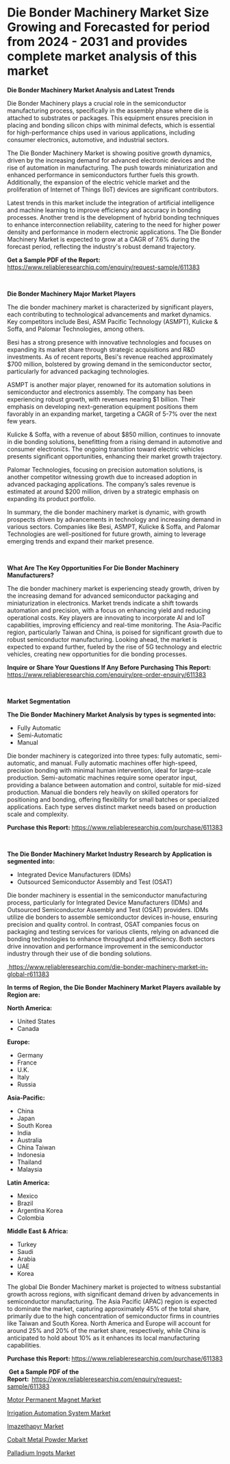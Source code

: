 <p><h1>Die Bonder Machinery Market Size Growing and Forecasted for period from 2024 - 2031 and provides complete market analysis of this market</h1></p><p><strong>Die Bonder Machinery Market Analysis and Latest Trends</strong></p>
<p><p>Die Bonder Machinery plays a crucial role in the semiconductor manufacturing process, specifically in the assembly phase where die is attached to substrates or packages. This equipment ensures precision in placing and bonding silicon chips with minimal defects, which is essential for high-performance chips used in various applications, including consumer electronics, automotive, and industrial sectors.</p><p>The Die Bonder Machinery Market is showing positive growth dynamics, driven by the increasing demand for advanced electronic devices and the rise of automation in manufacturing. The push towards miniaturization and enhanced performance in semiconductors further fuels this growth. Additionally, the expansion of the electric vehicle market and the proliferation of Internet of Things (IoT) devices are significant contributors. </p><p>Latest trends in this market include the integration of artificial intelligence and machine learning to improve efficiency and accuracy in bonding processes. Another trend is the development of hybrid bonding techniques to enhance interconnection reliability, catering to the need for higher power density and performance in modern electronic applications. The Die Bonder Machinery Market is expected to grow at a CAGR of 7.6% during the forecast period, reflecting the industry's robust demand trajectory.</p></p>
<p><strong>Get a Sample PDF of the Report:&nbsp;</strong> <a href="https://www.reliableresearchiq.com/enquiry/request-sample/611383?utm_campaign=1847&utm_medium=2&utm_source=Github&utm_content=ia&utm_term=10122024&utm_id=die-bonder-machinery">https://www.reliableresearchiq.com/enquiry/request-sample/611383</a></p>
<p>&nbsp;</p>
<p><strong>Die Bonder Machinery Major Market Players</strong></p>
<p><p>The die bonder machinery market is characterized by significant players, each contributing to technological advancements and market dynamics. Key competitors include Besi, ASM Pacific Technology (ASMPT), Kulicke & Soffa, and Palomar Technologies, among others.</p><p>Besi has a strong presence with innovative technologies and focuses on expanding its market share through strategic acquisitions and R&D investments. As of recent reports, Besi's revenue reached approximately $700 million, bolstered by growing demand in the semiconductor sector, particularly for advanced packaging technologies.</p><p>ASMPT is another major player, renowned for its automation solutions in semiconductor and electronics assembly. The company has been experiencing robust growth, with revenues nearing $1 billion. Their emphasis on developing next-generation equipment positions them favorably in an expanding market, targeting a CAGR of 5-7% over the next few years.</p><p>Kulicke & Soffa, with a revenue of about $850 million, continues to innovate in die bonding solutions, benefitting from a rising demand in automotive and consumer electronics. The ongoing transition toward electric vehicles presents significant opportunities, enhancing their market growth trajectory.</p><p>Palomar Technologies, focusing on precision automation solutions, is another competitor witnessing growth due to increased adoption in advanced packaging applications. The company’s sales revenue is estimated at around $200 million, driven by a strategic emphasis on expanding its product portfolio.</p><p>In summary, the die bonder machinery market is dynamic, with growth prospects driven by advancements in technology and increasing demand in various sectors. Companies like Besi, ASMPT, Kulicke & Soffa, and Palomar Technologies are well-positioned for future growth, aiming to leverage emerging trends and expand their market presence.</p></p>
<p>&nbsp;</p>
<p><strong>What Are The Key Opportunities For Die Bonder Machinery Manufacturers?</strong></p>
<p><p>The die bonder machinery market is experiencing steady growth, driven by the increasing demand for advanced semiconductor packaging and miniaturization in electronics. Market trends indicate a shift towards automation and precision, with a focus on enhancing yield and reducing operational costs. Key players are innovating to incorporate AI and IoT capabilities, improving efficiency and real-time monitoring. The Asia-Pacific region, particularly Taiwan and China, is poised for significant growth due to robust semiconductor manufacturing. Looking ahead, the market is expected to expand further, fueled by the rise of 5G technology and electric vehicles, creating new opportunities for die bonding processes.</p></p>
<p><strong>Inquire or Share Your Questions If Any Before Purchasing This Report:</strong> <a href="https://www.reliableresearchiq.com/enquiry/pre-order-enquiry/611383?utm_campaign=1847&utm_medium=2&utm_source=Github&utm_content=ia&utm_term=10122024&utm_id=die-bonder-machinery">https://www.reliableresearchiq.com/enquiry/pre-order-enquiry/611383</a></p>
<p>&nbsp;</p>
<p><strong>Market Segmentation</strong></p>
<p><strong>The Die Bonder Machinery Market Analysis by types is segmented into:</strong></p>
<p><ul><li>Fully Automatic</li><li>Semi-Automatic</li><li>Manual</li></ul></p>
<p><p>Die bonder machinery is categorized into three types: fully automatic, semi-automatic, and manual. Fully automatic machines offer high-speed, precision bonding with minimal human intervention, ideal for large-scale production. Semi-automatic machines require some operator input, providing a balance between automation and control, suitable for mid-sized production. Manual die bonders rely heavily on skilled operators for positioning and bonding, offering flexibility for small batches or specialized applications. Each type serves distinct market needs based on production scale and complexity.</p></p>
<p><strong>Purchase this Report:&nbsp;</strong><a href="https://www.reliableresearchiq.com/purchase/611383?utm_campaign=1847&utm_medium=2&utm_source=Github&utm_content=ia&utm_term=10122024&utm_id=die-bonder-machinery">https://www.reliableresearchiq.com/purchase/611383</a></p>
<p>&nbsp;</p>
<p><strong>The Die Bonder Machinery Market Industry Research by Application is segmented into:</strong></p>
<p><ul><li>Integrated Device Manufacturers (IDMs)</li><li>Outsourced Semiconductor Assembly and Test (OSAT)</li></ul></p>
<p><p>Die bonder machinery is essential in the semiconductor manufacturing process, particularly for Integrated Device Manufacturers (IDMs) and Outsourced Semiconductor Assembly and Test (OSAT) providers. IDMs utilize die bonders to assemble semiconductor devices in-house, ensuring precision and quality control. In contrast, OSAT companies focus on packaging and testing services for various clients, relying on advanced die bonding technologies to enhance throughput and efficiency. Both sectors drive innovation and performance improvement in the semiconductor industry through their use of die bonding solutions.</p></p>
<p><a href="https://www.reliableresearchiq.com/die-bonder-machinery-market-in-global-r611383?utm_campaign=1847&utm_medium=2&utm_source=Github&utm_content=ia&utm_term=10122024&utm_id=die-bonder-machinery">&nbsp;https://www.reliableresearchiq.com/die-bonder-machinery-market-in-global-r611383</a></p>
<p><strong>In terms of Region, the Die Bonder Machinery Market Players available by Region are:</strong></p>
<p>
    <p> <strong> North America: </strong>
        <ul>
            <li>United States</li>
            <li>Canada</li>
        </ul>
        </p> 
    <p> <strong> Europe: </strong>
        <ul>
            <li>Germany</li>
            <li>France</li>
            <li>U.K.</li>
            <li>Italy</li>
            <li>Russia</li>
        </ul>
        </p> 
    <p> <strong> Asia-Pacific: </strong>
        <ul>
            <li>China</li>
            <li>Japan</li>
            <li>South Korea</li>
            <li>India</li>
            <li>Australia</li>
            <li>China Taiwan</li>
            <li>Indonesia</li>
            <li>Thailand</li>
            <li>Malaysia</li>
        </ul>
        </p> 
    <p> <strong> Latin America: </strong>
        <ul>
            <li>Mexico</li>
            <li>Brazil</li>
            <li>Argentina Korea</li>
            <li>Colombia</li>
        </ul>
        </p> 
    <p> <strong> Middle East & Africa: </strong>
        <ul>
            <li>Turkey</li>
            <li>Saudi</li>
            <li>Arabia</li>
            <li>UAE</li>
            <li>Korea</li>
        </ul>
    </p>
    </p>
<p><p>The global Die Bonder Machinery market is projected to witness substantial growth across regions, with significant demand driven by advancements in semiconductor manufacturing. The Asia Pacific (APAC) region is expected to dominate the market, capturing approximately 45% of the total share, primarily due to the high concentration of semiconductor firms in countries like Taiwan and South Korea. North America and Europe will account for around 25% and 20% of the market share, respectively, while China is anticipated to hold about 10% as it enhances its local manufacturing capabilities.</p></p>
<p><strong>Purchase this Report: </strong><a href="https://www.reliableresearchiq.com/purchase/611383?utm_campaign=1847&utm_medium=2&utm_source=Github&utm_content=ia&utm_term=10122024&utm_id=die-bonder-machinery">https://www.reliableresearchiq.com/purchase/611383</a></p>
<p>&nbsp;<strong>Get a Sample PDF of the Report:&nbsp;&nbsp;</strong><a href="https://www.reliableresearchiq.com/enquiry/request-sample/611383?utm_campaign=1847&utm_medium=2&utm_source=Github&utm_content=ia&utm_term=10122024&utm_id=die-bonder-machinery">https://www.reliableresearchiq.com/enquiry/request-sample/611383</a></p>
<p><strong></strong></p>
<p><p><a href="https://www.linkedin.com/pulse/th-score-market-0ptye?utm_campaign=1847&utm_medium=2&utm_source=Github&utm_content=ia&utm_term=10122024&utm_id=die-bonder-machinery">Motor Permanent Magnet Market</a></p><p><a href="https://www.linkedin.com/pulse/th-score-market-0ptye?utm_campaign=1847&utm_medium=2&utm_source=Github&utm_content=ia&utm_term=10122024&utm_id=die-bonder-machinery">Irrigation Automation System Market</a></p><p><a href="https://www.linkedin.com/pulse/th-score-market-0ptye?utm_campaign=1847&utm_medium=2&utm_source=Github&utm_content=ia&utm_term=10122024&utm_id=die-bonder-machinery">Imazethapyr Market</a></p><p><a href="https://www.linkedin.com/pulse/th-score-market-0ptye?utm_campaign=1847&utm_medium=2&utm_source=Github&utm_content=ia&utm_term=10122024&utm_id=die-bonder-machinery">Cobalt Metal Powder Market</a></p><p><a href="https://www.linkedin.com/pulse/th-score-market-0ptye?utm_campaign=1847&utm_medium=2&utm_source=Github&utm_content=ia&utm_term=10122024&utm_id=die-bonder-machinery">Palladium Ingots Market</a></p></p>